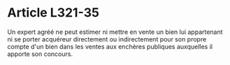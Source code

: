 # Article L321-35

Un expert agréé ne peut estimer ni mettre en vente un bien lui appartenant ni se porter acquéreur directement ou indirectement pour son propre compte d'un bien dans les ventes aux enchères publiques auxquelles il apporte son concours.
